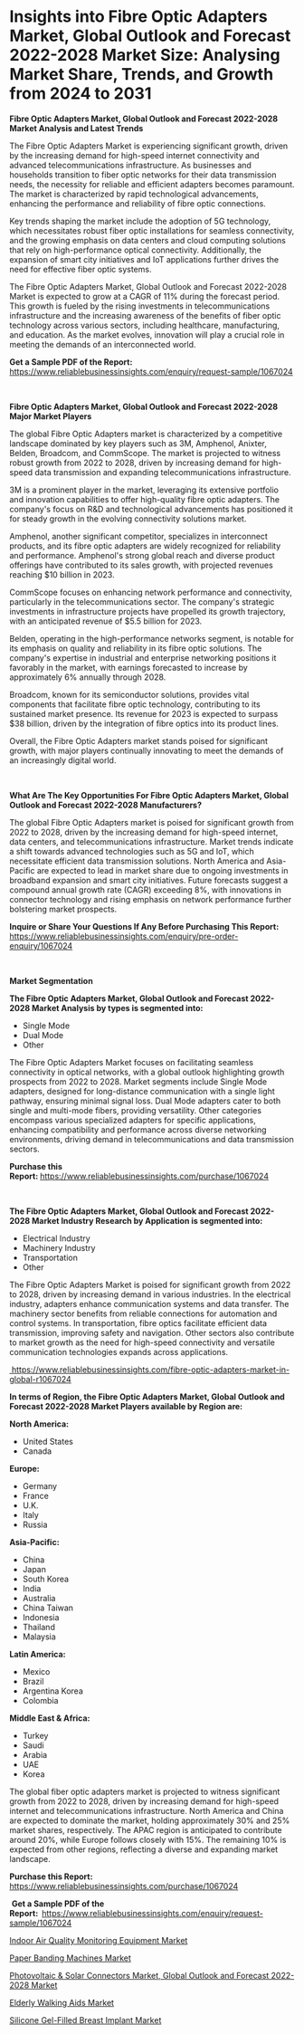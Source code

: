 <p><h1>Insights into Fibre Optic Adapters Market, Global Outlook and Forecast 2022-2028 Market Size: Analysing Market Share, Trends, and Growth from 2024 to 2031</h1></p><p><strong>Fibre Optic Adapters Market, Global Outlook and Forecast 2022-2028 Market Analysis and Latest Trends</strong></p>
<p><p>The Fibre Optic Adapters Market is experiencing significant growth, driven by the increasing demand for high-speed internet connectivity and advanced telecommunications infrastructure. As businesses and households transition to fiber optic networks for their data transmission needs, the necessity for reliable and efficient adapters becomes paramount. The market is characterized by rapid technological advancements, enhancing the performance and reliability of fibre optic connections.</p><p>Key trends shaping the market include the adoption of 5G technology, which necessitates robust fiber optic installations for seamless connectivity, and the growing emphasis on data centers and cloud computing solutions that rely on high-performance optical connectivity. Additionally, the expansion of smart city initiatives and IoT applications further drives the need for effective fiber optic systems.</p><p>The Fibre Optic Adapters Market, Global Outlook and Forecast 2022-2028 Market is expected to grow at a CAGR of 11% during the forecast period. This growth is fueled by the rising investments in telecommunications infrastructure and the increasing awareness of the benefits of fiber optic technology across various sectors, including healthcare, manufacturing, and education. As the market evolves, innovation will play a crucial role in meeting the demands of an interconnected world.</p></p>
<p><strong>Get a Sample PDF of the Report:&nbsp;</strong> <a href="https://www.reliablebusinessinsights.com/enquiry/request-sample/1067024">https://www.reliablebusinessinsights.com/enquiry/request-sample/1067024</a></p>
<p>&nbsp;</p>
<p><strong>Fibre Optic Adapters Market, Global Outlook and Forecast 2022-2028 Major Market Players</strong></p>
<p><p>The global Fibre Optic Adapters market is characterized by a competitive landscape dominated by key players such as 3M, Amphenol, Anixter, Belden, Broadcom, and CommScope. The market is projected to witness robust growth from 2022 to 2028, driven by increasing demand for high-speed data transmission and expanding telecommunications infrastructure.</p><p>3M is a prominent player in the market, leveraging its extensive portfolio and innovation capabilities to offer high-quality fibre optic adapters. The company's focus on R&D and technological advancements has positioned it for steady growth in the evolving connectivity solutions market.</p><p>Amphenol, another significant competitor, specializes in interconnect products, and its fibre optic adapters are widely recognized for reliability and performance. Amphenol's strong global reach and diverse product offerings have contributed to its sales growth, with projected revenues reaching $10 billion in 2023.</p><p>CommScope focuses on enhancing network performance and connectivity, particularly in the telecommunications sector. The company's strategic investments in infrastructure projects have propelled its growth trajectory, with an anticipated revenue of $5.5 billion for 2023.</p><p>Belden, operating in the high-performance networks segment, is notable for its emphasis on quality and reliability in its fibre optic solutions. The company's expertise in industrial and enterprise networking positions it favorably in the market, with earnings forecasted to increase by approximately 6% annually through 2028.</p><p>Broadcom, known for its semiconductor solutions, provides vital components that facilitate fibre optic technology, contributing to its sustained market presence. Its revenue for 2023 is expected to surpass $38 billion, driven by the integration of fibre optics into its product lines.</p><p>Overall, the Fibre Optic Adapters market stands poised for significant growth, with major players continually innovating to meet the demands of an increasingly digital world.</p></p>
<p>&nbsp;</p>
<p><strong>What Are The Key Opportunities For Fibre Optic Adapters Market, Global Outlook and Forecast 2022-2028 Manufacturers?</strong></p>
<p><p>The global Fibre Optic Adapters market is poised for significant growth from 2022 to 2028, driven by the increasing demand for high-speed internet, data centers, and telecommunications infrastructure. Market trends indicate a shift towards advanced technologies such as 5G and IoT, which necessitate efficient data transmission solutions. North America and Asia-Pacific are expected to lead in market share due to ongoing investments in broadband expansion and smart city initiatives. Future forecasts suggest a compound annual growth rate (CAGR) exceeding 8%, with innovations in connector technology and rising emphasis on network performance further bolstering market prospects.</p></p>
<p><strong>Inquire or Share Your Questions If Any Before Purchasing This Report:</strong> <a href="https://www.reliablebusinessinsights.com/enquiry/pre-order-enquiry/1067024">https://www.reliablebusinessinsights.com/enquiry/pre-order-enquiry/1067024</a></p>
<p>&nbsp;</p>
<p><strong>Market Segmentation</strong></p>
<p><strong>The Fibre Optic Adapters Market, Global Outlook and Forecast 2022-2028 Market Analysis by types is segmented into:</strong></p>
<p><ul><li>Single Mode</li><li>Dual Mode</li><li>Other</li></ul></p>
<p><p>The Fibre Optic Adapters Market focuses on facilitating seamless connectivity in optical networks, with a global outlook highlighting growth prospects from 2022 to 2028. Market segments include Single Mode adapters, designed for long-distance communication with a single light pathway, ensuring minimal signal loss. Dual Mode adapters cater to both single and multi-mode fibers, providing versatility. Other categories encompass various specialized adapters for specific applications, enhancing compatibility and performance across diverse networking environments, driving demand in telecommunications and data transmission sectors.</p></p>
<p><strong>Purchase this Report:&nbsp;</strong><a href="https://www.reliablebusinessinsights.com/purchase/1067024">https://www.reliablebusinessinsights.com/purchase/1067024</a></p>
<p>&nbsp;</p>
<p><strong>The Fibre Optic Adapters Market, Global Outlook and Forecast 2022-2028 Market Industry Research by Application is segmented into:</strong></p>
<p><ul><li>Electrical Industry</li><li>Machinery Industry</li><li>Transportation</li><li>Other</li></ul></p>
<p><p>The Fibre Optic Adapters Market is poised for significant growth from 2022 to 2028, driven by increasing demand in various industries. In the electrical industry, adapters enhance communication systems and data transfer. The machinery sector benefits from reliable connections for automation and control systems. In transportation, fibre optics facilitate efficient data transmission, improving safety and navigation. Other sectors also contribute to market growth as the need for high-speed connectivity and versatile communication technologies expands across applications.</p></p>
<p><a href="https://www.reliablebusinessinsights.com/fibre-optic-adapters-market-in-global-r1067024">&nbsp;https://www.reliablebusinessinsights.com/fibre-optic-adapters-market-in-global-r1067024</a></p>
<p><strong>In terms of Region, the Fibre Optic Adapters Market, Global Outlook and Forecast 2022-2028 Market Players available by Region are:</strong></p>
<p>
    <p> <strong> North America: </strong>
        <ul>
            <li>United States</li>
            <li>Canada</li>
        </ul>
        </p> 
    <p> <strong> Europe: </strong>
        <ul>
            <li>Germany</li>
            <li>France</li>
            <li>U.K.</li>
            <li>Italy</li>
            <li>Russia</li>
        </ul>
        </p> 
    <p> <strong> Asia-Pacific: </strong>
        <ul>
            <li>China</li>
            <li>Japan</li>
            <li>South Korea</li>
            <li>India</li>
            <li>Australia</li>
            <li>China Taiwan</li>
            <li>Indonesia</li>
            <li>Thailand</li>
            <li>Malaysia</li>
        </ul>
        </p> 
    <p> <strong> Latin America: </strong>
        <ul>
            <li>Mexico</li>
            <li>Brazil</li>
            <li>Argentina Korea</li>
            <li>Colombia</li>
        </ul>
        </p> 
    <p> <strong> Middle East & Africa: </strong>
        <ul>
            <li>Turkey</li>
            <li>Saudi</li>
            <li>Arabia</li>
            <li>UAE</li>
            <li>Korea</li>
        </ul>
    </p>
    </p>
<p><p>The global fiber optic adapters market is projected to witness significant growth from 2022 to 2028, driven by increasing demand for high-speed internet and telecommunications infrastructure. North America and China are expected to dominate the market, holding approximately 30% and 25% market shares, respectively. The APAC region is anticipated to contribute around 20%, while Europe follows closely with 15%. The remaining 10% is expected from other regions, reflecting a diverse and expanding market landscape.</p></p>
<p><strong>Purchase this Report: </strong><a href="https://www.reliablebusinessinsights.com/purchase/1067024">https://www.reliablebusinessinsights.com/purchase/1067024</a></p>
<p>&nbsp;<strong>Get a Sample PDF of the Report:&nbsp;&nbsp;</strong><a href="https://www.reliablebusinessinsights.com/enquiry/request-sample/1067024">https://www.reliablebusinessinsights.com/enquiry/request-sample/1067024</a></p>
<p><strong></strong></p>
<p><p><a href="https://www.linkedin.com/pulse/indoor-air-quality-monitoring-equipment-market-size-type-3t9ze?trackingId=7TF48Eu%2FR%2F6y3qvXdDnVxQ%3D%3D">Indoor Air Quality Monitoring Equipment Market</a></p><p><a href="https://www.linkedin.com/pulse/future-trends-global-paper-banding-machines-market-insights-z6bte?trackingId=CY5F9ePtSdSWrR%2FVR25giQ%3D%3D">Paper Banding Machines Market</a></p><p><a href="https://github.com/bmorecock/Market-Research-Report-List-5/blob/main/photovoltaic-solar-connectors-market-global-outlook-and-forecast-2022-2028-market.md">Photovoltaic & Solar Connectors Market, Global Outlook and Forecast 2022-2028 Market</a></p><p><a href="https://www.linkedin.com/pulse/insights-elderly-walking-aids-market-players-size-geographical-aktte?trackingId=vKpmN4keSaiOs8i6xIRN7w%3D%3D">Elderly Walking Aids Market</a></p><p><a href="https://issuu.com/reportprime-2/docs/silicone-gel-filled-breast-implant-_d1a56d02848d53">Silicone Gel-Filled Breast Implant Market</a></p></p>